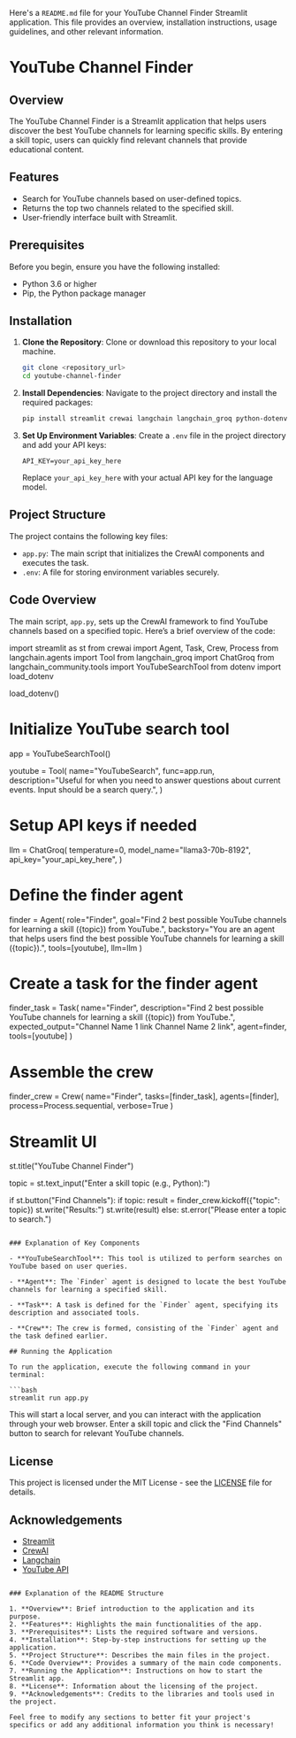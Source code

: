 Here's a `README.md` file for your YouTube Channel Finder Streamlit application. This file provides an overview, installation instructions, usage guidelines, and other relevant information.


# YouTube Channel Finder

## Overview

The YouTube Channel Finder is a Streamlit application that helps users discover the best YouTube channels for learning specific skills. By entering a skill topic, users can quickly find relevant channels that provide educational content.

## Features

- Search for YouTube channels based on user-defined topics.
- Returns the top two channels related to the specified skill.
- User-friendly interface built with Streamlit.

## Prerequisites

Before you begin, ensure you have the following installed:

- Python 3.6 or higher
- Pip, the Python package manager

## Installation

1. **Clone the Repository**: 
   Clone or download this repository to your local machine.

   ```bash
   git clone <repository_url>
   cd youtube-channel-finder
   ```

2. **Install Dependencies**: 
   Navigate to the project directory and install the required packages:

   ```bash
   pip install streamlit crewai langchain langchain_groq python-dotenv
   ```

3. **Set Up Environment Variables**: 
   Create a `.env` file in the project directory and add your API keys:

   ```
   API_KEY=your_api_key_here
   ```

   Replace `your_api_key_here` with your actual API key for the language model.

## Project Structure

The project contains the following key files:

- `app.py`: The main script that initializes the CrewAI components and executes the task.
- `.env`: A file for storing environment variables securely.

## Code Overview

The main script, `app.py`, sets up the CrewAI framework to find YouTube channels based on a specified topic. Here’s a brief overview of the code:


import streamlit as st
from crewai import Agent, Task, Crew, Process
from langchain.agents import Tool
from langchain_groq import ChatGroq
from langchain_community.tools import YouTubeSearchTool
from dotenv import load_dotenv

load_dotenv()

# Initialize YouTube search tool
app = YouTubeSearchTool()

youtube = Tool(
    name="YouTubeSearch",
    func=app.run,
    description="Useful for when you need to answer questions about current events. Input should be a search query.",
)

# Setup API keys if needed
llm = ChatGroq(
    temperature=0,
    model_name="llama3-70b-8192",
    api_key="your_api_key_here",
)

# Define the finder agent
finder = Agent(
    role="Finder",
    goal="Find 2 best possible YouTube channels for learning a skill ({topic}) from YouTube.",
    backstory="You are an agent that helps users find the best possible YouTube channels for learning a skill ({topic}).",
    tools=[youtube],
    llm=llm 
)

# Create a task for the finder agent
finder_task = Task(
    name="Finder",
    description="Find 2 best possible YouTube channels for learning a skill ({topic}) from YouTube.",
    expected_output="Channel Name 1 link Channel Name 2 link",
    agent=finder,
    tools=[youtube]
)

# Assemble the crew
finder_crew = Crew(
    name="Finder",
    tasks=[finder_task],
    agents=[finder], 
    process=Process.sequential,
    verbose=True
)

# Streamlit UI
st.title("YouTube Channel Finder")

topic = st.text_input("Enter a skill topic (e.g., Python):")

if st.button("Find Channels"):
    if topic:
        result = finder_crew.kickoff({"topic": topic})
        st.write("Results:")
        st.write(result)
    else:
        st.error("Please enter a topic to search.")
```

### Explanation of Key Components

- **YouTubeSearchTool**: This tool is utilized to perform searches on YouTube based on user queries.
  
- **Agent**: The `Finder` agent is designed to locate the best YouTube channels for learning a specified skill.

- **Task**: A task is defined for the `Finder` agent, specifying its description and associated tools.

- **Crew**: The crew is formed, consisting of the `Finder` agent and the task defined earlier.

## Running the Application

To run the application, execute the following command in your terminal:

```bash
streamlit run app.py
```

This will start a local server, and you can interact with the application through your web browser. Enter a skill topic and click the "Find Channels" button to search for relevant YouTube channels.

## License

This project is licensed under the MIT License - see the [LICENSE](LICENSE) file for details.

## Acknowledgements

- [Streamlit](https://streamlit.io/)
- [CrewAI](https://crewai.com/)
- [Langchain](https://langchain.com/)
- [YouTube API](https://developers.google.com/youtube/v3)

```

### Explanation of the README Structure

1. **Overview**: Brief introduction to the application and its purpose.
2. **Features**: Highlights the main functionalities of the app.
3. **Prerequisites**: Lists the required software and versions.
4. **Installation**: Step-by-step instructions for setting up the application.
5. **Project Structure**: Describes the main files in the project.
6. **Code Overview**: Provides a summary of the main code components.
7. **Running the Application**: Instructions on how to start the Streamlit app.
8. **License**: Information about the licensing of the project.
9. **Acknowledgements**: Credits to the libraries and tools used in the project.

Feel free to modify any sections to better fit your project's specifics or add any additional information you think is necessary!
